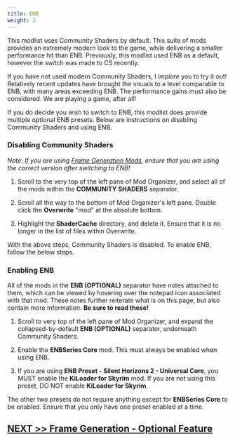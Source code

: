```yaml
---
title: ENB
weight: 2
---
```


This modlist uses Community Shaders by default. This suite of mods provides an extremely modern look to the game, while delivering a smaller performance hit than ENB. Previously, this modlist used ENB as a default, however the switch was made to CS recently.

If you have not used modern Community Shaders, I *implore* you to try it out! Relatively recent updates have brought the visuals to a level comparable to ENB, with many areas exceeding ENB. The performance gains must also be considered. We are playing a game, after all!

If you do decide you wish to switch to ENB, this modlist does provide multiple optional ENB presets. Below are instructions on disabling Community Shaders and using ENB.

### Disabling Community Shaders

*Note: If you are using [Frame Generation Mods](../nvidiadlss), ensure that you are using the correct version after switching to ENB!*

1. Scroll to the very top of the left pane of Mod Organizer, and select all of the mods within the **COMMUNITY SHADERS** separator.

2. Scroll all the way to the bottom of Mod Organizer's left pane. Double click the **Overwrite** "mod" at the absolute bottom.

3. Highlight the **ShaderCache** directory, and delete it. Ensure that it is no longer in the list of files within Overwrite.

With the above steps, Community Shaders is disabled. To enable ENB, follow the below steps.

### Enabling ENB

All of the mods in the **ENB (OPTIONAL)** separator have notes attached to them, which can be viewed by hovering over the notepad icon associated with that mod. These notes further reiterate what is on this page, but also contain more information. **Be sure to read these!**

1. Scroll to very top of the left pane of Mod Organizer, and expand the collapsed-by-default **ENB (OPTIONAL)** separator, underneath Community Shaders.

2. Enable the **ENBSeries Core** mod. This must always be enabled when using ENB.

3. If you are using **ENB Preset - Silent Horizons 2 - Universal Core**, you MUST enable the **KiLoader for Skyrim** mod. If you are not using this preset, DO NOT enable **KiLoader for Skyrim**.

The other two presets do not require anything except for **ENBSeries Core** to be enabled. Ensure that you only have one preset enabled at a time.

## [NEXT >> Frame Generation - Optional Feature](../nvidiadlss)